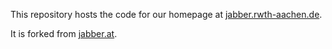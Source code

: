This repository hosts the code for our homepage at [jabber.rwth-aachen.de](https://jabber.rwth-aachen.de).

It is forked from [jabber.at](https://github.com/jabber-at/hp).
